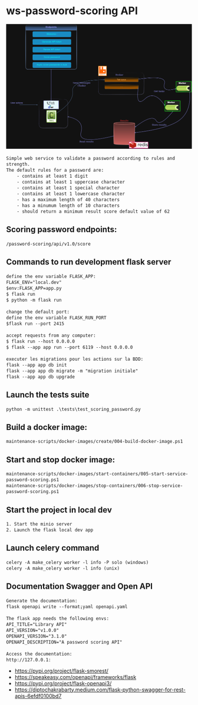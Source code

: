 # ws-password-scoring API

![Alt text](Architecture-Flask-Celery-RabbitMQ-Redis-v6.jpg)

    Simple web service to validate a password according to rules and strength.
    The default rules for a password are:
        - contains at least 1 digit
        - contains at least 1 uppercase character
        - contains at least 1 special character
        - contains at least 1 lowercase character
        - has a maximum length of 40 characters
        - has a minumum length of 10 characters
        - should return a minimum result score default value of 62

## Scoring password endpoints:
    /password-scoring/api/v1.0/score

## Commands to run development flask server
    define the env variable FLASK_APP:
    FLASK_ENV="local.dev"
    $env:FLASK_APP=app.py
    $ flask run
    $ python -m flask run

    change the default port: 
    define the env variable FLASK_RUN_PORT
    $flask run --port 2415

    accept requests from any computer:
    $ flask run --host 0.0.0.0
    $ flask --app app run --port 6119 --host 0.0.0.0   

    executer les migrations pour les actions sur la BDD:
    flask --app app db init
    flask --app app db migrate -m "migration initiale"
    flask --app app db upgrade


## Launch the tests suite
    python -m unittest .\tests\test_scoring_password.py

## Build a docker image:
    maintenance-scripts/docker-images/create/004-build-docker-image.ps1

## Start and stop docker image:
    maintenance-scripts/docker-images/start-containers/005-start-service-password-scoring.ps1
    maintenance-scripts/docker-images/stop-containers/006-stop-service-password-scoring.ps1

## Start the project in local dev
    1. Start the minio server
    2. Launch the flask local dev app

## Launch celery command
    celery -A make_celery worker -l info -P solo (windows)
    celery -A make_celery worker -l info (unix)

## Documentation Swagger and Open API 
    
    Generate the documentation:
    flask openapi write --format¡yaml openapi.yaml

    The flask app needs the following envs:
    API_TITLE="Library API"
    API_VERSION="v1.0.0"
    OPENAPI_VERSION="3.1.0"
    OPENAPI_DESCRIPTION="A password scoring API"

    Access the documentation:
    http://127.0.0.1:

- https://pypi.org/project/flask-smorest/ 
- https://speakeasy.com/openapi/frameworks/flask 
- https://pypi.org/project/flask-openapi3/ 
- https://diptochakrabarty.medium.com/flask-python-swagger-for-rest-apis-6efdf0100bd7
